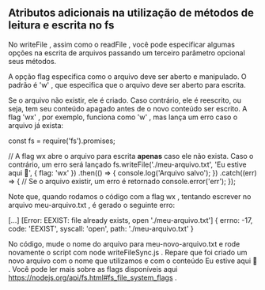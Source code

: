 ## Atributos adicionais na utilização de métodos de leitura e escrita no fs

No writeFile , assim como o readFile , você pode especificar algumas opções na escrita de arquivos passando um terceiro parâmetro opcional seus métodos.

A opção flag especifica como o arquivo deve ser aberto e manipulado. O padrão é 'w' , que especifica que o arquivo deve ser aberto para escrita.

Se o arquivo não existir, ele é criado. Caso contrário, ele é reescrito, ou seja, tem seu conteúdo apagado antes de o novo conteúdo ser escrito. A flag 'wx' , por exemplo, funciona como 'w' , mas lança um erro caso o arquivo já exista:

const fs = require('fs').promises;

// A flag wx abre o arquivo para escrita **apenas** caso ele não exista. Caso o contrário, um erro será lançado
fs.writeFile('./meu-arquivo.txt', 'Eu estive aqui :eyes:', { flag: 'wx' })
  .then(() => {
    console.log('Arquivo salvo');
  })
  .catch((err) => {
    // Se o arquivo existir, um erro é retornado
    console.error('err');
  });

Note que, quando rodamos o código com a flag wx , tentando escrever no arquivo meu-arquivo.txt , é gerado o seguinte erro:

[...]
[Error: EEXIST: file already exists, open './meu-arquivo.txt'] {
  errno: -17,
  code: 'EEXIST',
  syscall: 'open',
  path: './meu-arquivo.txt'
}

No código, mude o nome do arquivo para meu-novo-arquivo.txt e rode novamente o script com node writeFileSync.js . Repare que foi criado um novo arquivo com o nome que utilizamos e com o conteúdo Eu estive aqui :eyes: .
Você pode ler mais sobre as flags disponíveis aqui https://nodejs.org/api/fs.html#fs_file_system_flags .